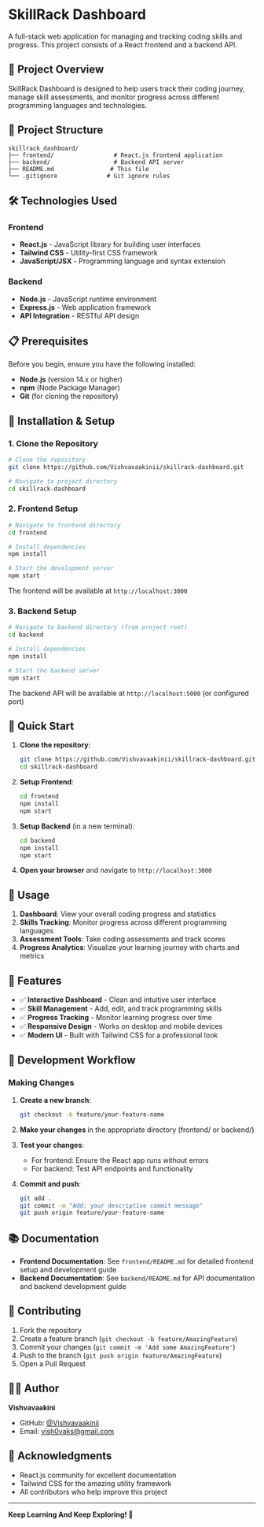 # SkillRack Dashboard

A full-stack web application for managing and tracking coding skills and progress. This project consists of a React frontend and a backend API.

## 🚀 Project Overview

SkillRack Dashboard is designed to help users track their coding journey, manage skill assessments, and monitor progress across different programming languages and technologies.

## 📁 Project Structure

```
skillrack_dashboard/
├── frontend/                 # React.js frontend application
├── backend/                  # Backend API server
├── README.md                # This file
└── .gitignore              # Git ignore rules
```

## 🛠️ Technologies Used

### Frontend
- **React.js** - JavaScript library for building user interfaces
- **Tailwind CSS** - Utility-first CSS framework
- **JavaScript/JSX** - Programming language and syntax extension

### Backend
- **Node.js** - JavaScript runtime environment
- **Express.js** - Web application framework
- **API Integration** - RESTful API design

## 📋 Prerequisites

Before you begin, ensure you have the following installed:

- **Node.js** (version 14.x or higher)
- **npm** (Node Package Manager)
- **Git** (for cloning the repository)

## 🔧 Installation & Setup

### 1. Clone the Repository

```bash
# Clone the repository
git clone https://github.com/Vishvavaakinii/skillrack-dashboard.git

# Navigate to project directory
cd skillrack-dashboard
```

### 2. Frontend Setup

```bash
# Navigate to frontend directory
cd frontend

# Install dependencies
npm install

# Start the development server
npm start
```

The frontend will be available at `http://localhost:3000`

### 3. Backend Setup

```bash
# Navigate to backend directory (from project root)
cd backend

# Install dependencies
npm install

# Start the backend server
npm start
```

The backend API will be available at `http://localhost:5000` (or configured port)

## 🚀 Quick Start

1. **Clone the repository**:
   ```bash
   git clone https://github.com/Vishvavaakinii/skillrack-dashboard.git
   cd skillrack-dashboard
   ```

2. **Setup Frontend**:
   ```bash
   cd frontend
   npm install
   npm start
   ```

3. **Setup Backend** (in a new terminal):
   ```bash
   cd backend
   npm install
   npm start
   ```

4. **Open your browser** and navigate to `http://localhost:3000`

## 📖 Usage

1. **Dashboard**: View your overall coding progress and statistics
2. **Skills Tracking**: Monitor progress across different programming languages
3. **Assessment Tools**: Take coding assessments and track scores
4. **Progress Analytics**: Visualize your learning journey with charts and metrics

## 🌟 Features

- ✅ **Interactive Dashboard** - Clean and intuitive user interface
- ✅ **Skill Management** - Add, edit, and track programming skills
- ✅ **Progress Tracking** - Monitor learning progress over time
- ✅ **Responsive Design** - Works on desktop and mobile devices
- ✅ **Modern UI** - Built with Tailwind CSS for a professional look

## 🔄 Development Workflow

### Making Changes

1. **Create a new branch**:
   ```bash
   git checkout -b feature/your-feature-name
   ```

2. **Make your changes** in the appropriate directory (frontend/ or backend/)

3. **Test your changes**:
   - For frontend: Ensure the React app runs without errors
   - For backend: Test API endpoints and functionality

4. **Commit and push**:
   ```bash
   git add .
   git commit -m "Add: your descriptive commit message"
   git push origin feature/your-feature-name
   ```

## 📚 Documentation

- **Frontend Documentation**: See `frontend/README.md` for detailed frontend setup and development guide
- **Backend Documentation**: See `backend/README.md` for API documentation and backend development guide

## 🤝 Contributing

1. Fork the repository
2. Create a feature branch (`git checkout -b feature/AmazingFeature`)
3. Commit your changes (`git commit -m 'Add some AmazingFeature'`)
4. Push to the branch (`git push origin feature/AmazingFeature`)
5. Open a Pull Request

## 👨‍💻 Author

**Vishvavaakini**
- GitHub: [@Vishvavaakinii](https://github.com/Vishvavaakinii)
- Email: vish0vaks@gmail.com

## 🙏 Acknowledgments

- React.js community for excellent documentation
- Tailwind CSS for the amazing utility framework
- All contributors who help improve this project

---


**Keep Learning And Keep Exploring! 🚀**
